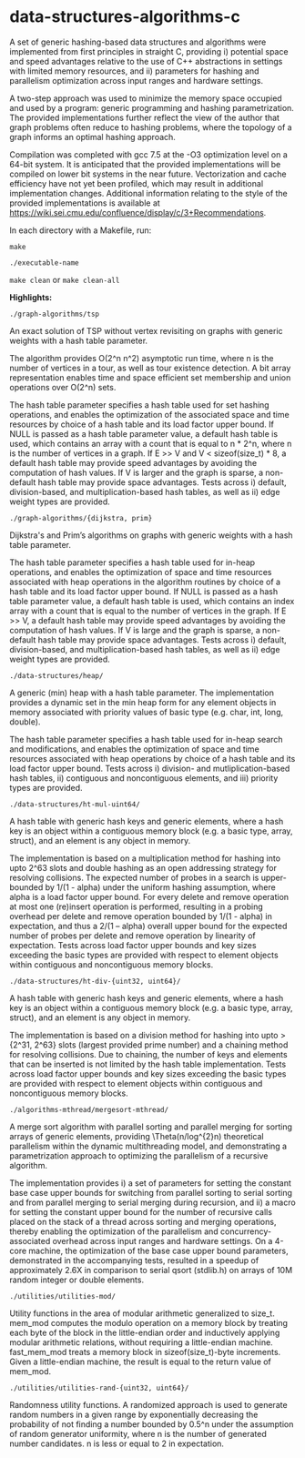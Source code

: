 # data-structures-algorithms-c

A set of generic hashing-based data structures and algorithms were implemented from first principles in straight C, providing i) potential space and speed advantages relative to the use of C++ abstractions in settings with limited memory resources, and ii) parameters for hashing and parallelism optimization across input ranges and hardware settings.

A two-step approach was used to minimize the memory space occupied and used by a program: generic programming and hashing parametrization. The provided implementations further reflect the view of the author that graph problems often reduce to hashing problems, where the topology of a graph informs an optimal hashing approach.

Compilation was completed with gcc 7.5 at the -O3 optimization level on a 64-bit system. It is anticipated that the provided implementations will be compiled on lower bit systems in the near future. Vectorization and cache efficiency have not yet been profiled, which may result in additional implementation changes. Additional information relating to the style of the provided implementations is available at https://wiki.sei.cmu.edu/confluence/display/c/3+Recommendations.

In each directory with a Makefile, run:

`make`

`./executable-name`

`make clean` or `make clean-all`

**Highlights:**

`./graph-algorithms/tsp`

An exact solution of TSP without vertex revisiting on graphs with generic weights with a hash table parameter.

The algorithm provides O(2^n n^2) asymptotic run time, where n is the number of vertices in a tour, as well as tour existence detection. A bit array representation enables time and space efficient set membership and union operations over O(2^n) sets.
   
The hash table parameter specifies a hash table used for set hashing operations, and enables the optimization of the associated space and time resources by choice of a hash table and its load factor upper bound. If NULL is passed as a hash table parameter value, a default hash table is used, which contains an array with a count that is equal to n * 2^n, where n is the number of vertices in a graph. If E >> V and V < sizeof(size_t) * 8, a default hash table may provide speed advantages by avoiding the computation of hash values. If V is larger and the graph is sparse, a non-default hash table may provide space advantages. Tests across i) default, division-based, and multiplication-based hash tables, as well as ii) edge weight types are provided.

`./graph-algorithms/{dijkstra, prim}`

Dijkstra's and Prim’s algorithms on graphs with generic weights with a hash table parameter.

The hash table parameter specifies a hash table used for in-heap operations, and enables the optimization of space and time resources associated with heap operations in the algorithm routines by choice of a hash table and its load factor upper bound. If NULL is passed as a hash table parameter value, a default hash table is used, which contains an index array with a count that is equal to the number of vertices in the graph. If E >> V, a default hash table may provide speed advantages by avoiding the computation of hash values. If V is large and the graph is sparse, a non-default hash table may provide space advantages. Tests across i) default, division-based, and multiplication-based hash tables, as well as ii) edge weight types are provided.

`./data-structures/heap/`

A generic (min) heap with a hash table parameter. The implementation provides a dynamic set in the min heap form for any element objects in memory associated with priority values of basic type (e.g. char, int, long, double).

The hash table parameter specifies a hash table used for in-heap search and modifications, and enables the optimization of space and time resources associated with heap operations by choice of a hash table and its load factor upper bound. Tests across i) division- and mutliplication-based hash tables, ii) contiguous and noncontiguous elements, and iii) priority types are provided.

`./data-structures/ht-mul-uint64/`

A hash table with generic hash keys and generic elements, where a hash key is an object within a contiguous memory block (e.g. a basic type, array, struct), and an element is any object in memory.

The implementation is based on a multiplication method for hashing into upto 2^63 slots and double hashing as an open addressing strategy for resolving collisions. The expected number of probes in a search is upper-bounded by 1/(1 - alpha) under the uniform hashing assumption, where alpha is a load factor upper bound. For every delete and remove operation at most one (re)insert operation is performed, resulting in a probing overhead per delete and remove operation bounded by 1/(1 - alpha) in expectation, and thus a 2/(1 – alpha) overall upper bound for the expected number of probes per delete and remove operation by linearity of expectation. Tests across load factor upper bounds and key sizes exceeding the basic types are provided with respect to element objects within contiguous and noncontiguous memory blocks.

`./data-structures/ht-div-{uint32, uint64}/`

A hash table with generic hash keys and generic elements, where a hash key is an object within a contiguous memory block (e.g. a basic type, array, struct), and an element is any object in memory. 

The implementation is based on a division method for hashing into upto > {2^31, 2^63} slots (largest provided prime number) and a chaining method for resolving collisions. Due to chaining, the number of keys and elements that can be inserted is not limited by the hash table implementation. Tests across load factor upper bounds and key sizes exceeding the basic types are provided with respect to element objects within contiguous and noncontiguous memory blocks.

`./algorithms-mthread/mergesort-mthread/`

A merge sort algorithm with parallel sorting and parallel merging for sorting arrays of generic elements, providing \Theta(n/log^{2}n) theoretical parallelism within the dynamic multithreading model, and demonstrating a parametrization approach to optimizing the parallelism of a recursive algorithm.

The implementation provides i) a set of parameters for setting the constant base case upper bounds for switching from parallel sorting to serial sorting and from parallel merging to serial merging during recursion, and ii) a macro for setting the constant upper bound for the number of recursive calls placed on the stack of a thread across sorting and merging operations, thereby enabling the optimization of the parallelism and concurrency-associated overhead across input ranges and hardware settings. On a 4-core machine, the optimization of the base case upper bound parameters, demonstrated in the accompanying tests, resulted in a speedup of approximately 2.6X in comparison to serial qsort (stdlib.h) on arrays of 10M random integer or double elements.

`./utilities/utilities-mod/`

Utility functions in the area of modular arithmetic generalized to size_t. mem_mod computes the modulo operation on a memory block by treating each byte of the block in the little-endian order and inductively applying modular arithmetic relations, without requiring a little-endian machine. fast_mem_mod treats a memory block in sizeof(size_t)-byte increments. Given a little-endian machine, the result is equal to the return value of mem_mod.

`./utilities/utilities-rand-{uint32, uint64}/`

Randomness utility functions. A randomized approach is used to generate random numbers in a given range by exponentially decreasing the probability of not finding a number bounded by 0.5^n under the assumption of random generator uniformity, where n is the number of generated number candidates. n is less or equal to 2 in expectation. 
